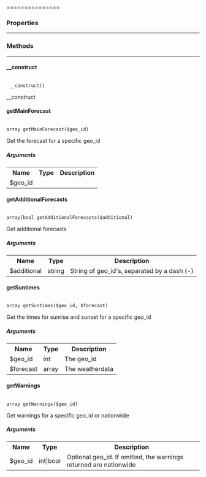 ===============

### Properties
----------



### Methods
----------

#### __construct

<code>
 __construct()
</code>

__construct

#### getMainForecast

<code>
array getMainForecast($geo_id)
</code>

Get the forecast for a specific geo_id

##### Arguments

<table>
  <tr>
    <th>Name</th><th>Type</th><th>Description</th>
  </tr><tr><td>$geo_id</td><td></td><td></td></tr></table>

#### getAdditionalForecasts

<code>
array|bool getAdditionalForecasts($additional)
</code>

Get additional forecasts

##### Arguments

<table>
  <tr>
    <th>Name</th><th>Type</th><th>Description</th>
  </tr><tr><td>$additional</td><td>string</td><td>String of geo_id's, separated by a dash (-)</td></tr></table>

#### getSuntimes

<code>
array getSuntimes($geo_id, $forecast)
</code>

Get the times for sunrise and sunset for a specific geo_id

##### Arguments

<table>
  <tr>
    <th>Name</th><th>Type</th><th>Description</th>
  </tr><tr><td>$geo_id</td><td>int</td><td>The geo_id</td></tr><tr><td>$forecast</td><td>array</td><td>The weatherdata</td></tr></table>

#### getWarnings

<code>
array getWarnings($geo_id)
</code>

Get warnings for a specific geo_id or nationwide

##### Arguments

<table>
  <tr>
    <th>Name</th><th>Type</th><th>Description</th>
  </tr><tr><td>$geo_id</td><td>int|bool</td><td>Optional geo_id. If omitted, the warnings returned are nationwide</td></tr></table>

